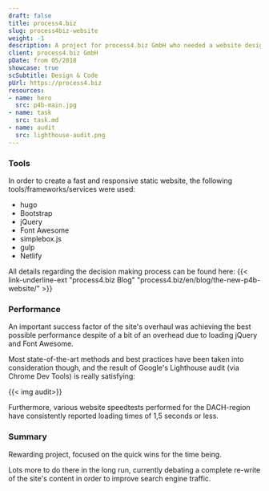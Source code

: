 ```yaml
---
draft: false
title: process4.biz
slug: process4biz-website
weight: -1
description: A project for process4.biz GmbH who needed a website designed and coded.
client: process4.biz GmbH
pDate: from 05/2018
showcase: true
scSubtitle: Design & Code
pUrl: https://process4.biz
resources:
- name: hero
  src: p4b-main.jpg
- name: task
  src: task.md
- name: audit
  src: lighthouse-audit.png
---
```


### Tools

In order to create a fast and responsive static website, the following tools/frameworks/services were used:

- hugo
- Bootstrap
- jQuery
- Font Awesome
- simplebox.js
- gulp
- Netlify

All details regarding the decision making process can be found here: {{< link-underline-ext "process4.biz Blog" "process4.biz/en/blog/the-new-p4b-website/" >}}

### Performance

An important success factor of the site's overhaul was achieving the best possible performance despite of a bit of an overhead due to loading jQuery and Font Awesome.

Most state-of-the-art methods and best practices have been taken into consideration though, and the result of Google's Lighthouse audit (via Chrome Dev Tools) is really satisfying:

{{< img audit>}}

Furthermore, various website speedtests performed for the DACH-region have consistently reported loading times of 1,5 seconds or less.

### Summary

Rewarding project, focused on the quick wins for the time being.

Lots more to do there in the long run, currently debating a complete re-write of the site's content in order to improve search engine traffic.